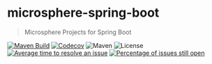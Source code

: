 # microsphere-spring-boot
> Microsphere Projects for Spring Boot

[![Maven Build](https://github.com/microsphere-projects/microsphere-spring-boot/actions/workflows/maven-build.yml/badge.svg)](https://github.com/microsphere-projects/microsphere-spring-boot/actions/workflows/maven-build.yml)
[![Codecov](https://codecov.io/gh/microsphere-projects/microsphere-spring-boot/branch/dev-1.x/graph/badge.svg)](https://app.codecov.io/gh/microsphere-projects/microsphere-spring-boot)
![Maven](https://img.shields.io/maven-central/v/io.github.microsphere-projects/microsphere-spring-boot.svg)
![License](https://img.shields.io/github/license/microsphere-projects/microsphere-spring-boot.svg)
[![Average time to resolve an issue](http://isitmaintained.com/badge/resolution/microsphere-projects/microsphere-spring-boot.svg)](http://isitmaintained.com/project/microsphere-projects/microsphere-spring-boot "Average time to resolve an issue")
[![Percentage of issues still open](http://isitmaintained.com/badge/open/microsphere-projects/microsphere-spring-boot.svg)](http://isitmaintained.com/project/microsphere-projects/microsphere-spring-boot "Percentage of issues still open")
